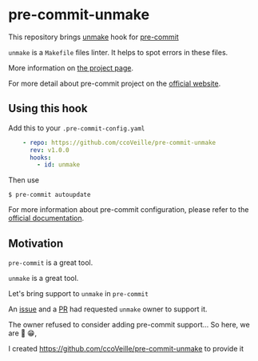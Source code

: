 # pre-commit-unmake

This repository brings [unmake](https://github.com/mcandre/unmake) hook for [pre-commit](https://github.com/pre-commit/pre-commit)

`unmake` is a `Makefile` files linter. It helps to spot errors in these files.

More information on [the project page](https://github.com/mcandre/unmake).

For more detail about pre-commit project on the [official website](https://pre-commit.com/).

## Using this hook

Add this to your `.pre-commit-config.yaml`

```yaml
    - repo: https://github.com/ccoVeille/pre-commit-unmake
      rev: v1.0.0
      hooks:
        - id: unmake
```

Then use

```console
$ pre-commit autoupdate
```

For more information about pre-commit configuration, please refer to the [official documentation](https://pre-commit.com/index.html#pre-commit-configyaml---repos).

## Motivation

`pre-commit` is a great tool.

`unmake` is a great tool.

Let's bring support to `unmake` in `pre-commit`

An [issue](https://github.com/mcandre/unmake/issues/242) and a [PR](https://github.com/mcandre/unmake/pull/244) had requested `unmake` owner to support it.

The owner refused to consider adding pre-commit support… So here, we are 😬 😁,

I created https://github.com/ccoVeille/pre-commit-unmake to provide it
